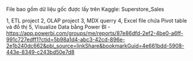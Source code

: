 File bao gồm dữ liệu gốc được lấy trên Kaggle: Superstore_Sales

1, ETL project
2, OLAP project
3, MDX querry
4, Excel file chứa Pivot table và đồ thị
5, Visualize Data bằng Power BI - 
https://app.powerbi.com/groups/me/reports/87e86dfd-2ef2-4be0-a6ff-991c727edff1?ctid=5b98a1d4-abc3-42cd-896e-2e1b240dc662&pbi_source=linkShare&bookmarkGuid=4e661bdd-5908-443e-8349-c243bd50e7d8

